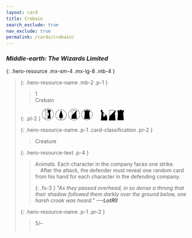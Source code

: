 ```yaml
---
layout: card
title: Crebain
search_exclude: true
nav_exclude: true
permalink: /cards/crebain/
---
```


### _Middle-earth: The Wizards Limited_

{: .hero-resource .mx-sm-4 .mx-lg-8 .mb-4 }
> {: .hero-resource-name .mb-2 .p-1 }
> > <div class="card-mp">1</div>
> > <div class="card-name">Crebain</div>
> 
> {: .pl-2 }
> ![](/assets/images/border-land.svg) ![](/assets/images/wilderness.svg) ![](/assets/images/shadow-land.svg) ![](/assets/images/dark-domain.svg) &emsp; ![](/assets/images/ruinlair.svg) ![](/assets/images/shadow-hold.svg) ![](/assets/images/dark-hold.svg)
> 
> {: .hero-resource-name .p-1 .card-classification .pr-2 }
> > Creature
> 
> {: .hero-resource-text .p-4 }
> > _Animals._ Each character in the company faces one strike.<br>&emsp;After the attack, the defender must reveal one random card from his hand for each character in the defending company.
> > 
> > {: .fs-3 }
> > _"As they passed overhead, in so dense a throng that their shadow followed them darkly over the ground below, one harsh croak was heard." **---LotRII**_ 
> 
> {: .hero-resource-name .p-1 .pr-2 }
> > <div class="card-shield">5/&ndash;</div>
> > <div class="card-corruption">&nbsp;</div>
